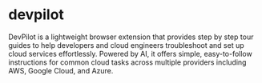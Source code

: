 # devpilot
DevPilot is a lightweight browser extension that provides step by step tour guides to help developers and cloud engineers troubleshoot and set up cloud services effortlessly. Powered by AI, it offers simple, easy-to-follow instructions for common cloud tasks across multiple providers including AWS, Google Cloud, and Azure.
